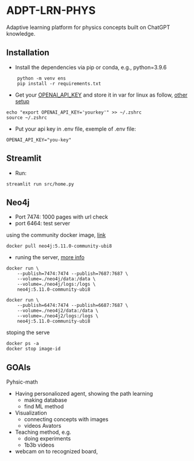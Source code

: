 # ADPT-LRN-PHYS
Adaptive learning platform for physics concepts built on ChatGPT knowledge. 

## Installation 

- Install the dependencies via pip or conda, e.g., python=3.9.6

```
    python -m venv ens
    pip install -r requirements.txt
```

- Get your [OPENAI_API_KEY](https://platform.openai.com/account/api-keys) and store it in var for linux as follow, [other setup](https://help.openai.com/en/articles/5112595-best-practices-for-api-key-safety)


```
echo "export OPENAI_API_KEY='yourkey'" >> ~/.zshrc
source ~/.zshrc

```
- Put your api key in .env file, exemple of .env file:

```
OPENAI_API_KEY="you-key"
```

## Streamlit

- Run:
```
streamlit run src/home.py
```

## Neo4j

- Port 7474: 1000 pages with url check
- port 6464: test server 

using the community docker image, [link](https://hub.docker.com/_/neo4j/)
```
docker pull neo4j:5.11.0-community-ubi8
```

- runing the server, [more info](https://github.com/neo4j/docker-neo4j)
```
docker run \
    --publish=7474:7474 --publish=7687:7687 \
    --volume=./neo4j/data:/data \
    --volume=./neo4j/logs:/logs \
    neo4j:5.11.0-community-ubi8 
```

```
docker run \
    --publish=6474:7474 --publish=6687:7687 \
    --volume=./neo4j2/data:/data \
    --volume=./neo4j2/logs:/logs \
    neo4j:5.11.0-community-ubi8 
```

stoping the serve
```
docker ps -a
docker stop image-id
```

## GOAls
Pyhsic-math
- Having personaliozed agent, showing the path learning
  - making database
  - find ML method
- Visualization
  - connecting concepts with images
  - videos Avators
- Teaching method, e.g. 
    - doing experiments
    - 1b3b videos
- webcam on to recognized board,  




